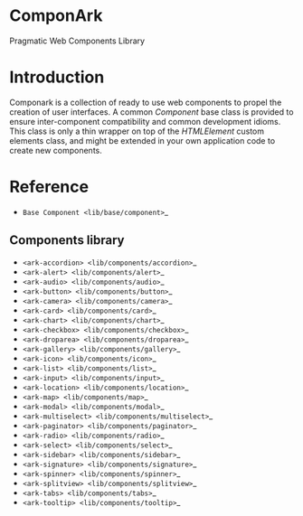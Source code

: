 # ComponArk

Pragmatic Web Components Library

Introduction
============

Componark is a collection of ready to use web components to propel the creation
of user interfaces. A common *Component* base class is provided to ensure
inter-component compatibility and common development idioms. This class is only
a thin wrapper on top of the *HTMLElement* custom elements class, and might be
extended in your own application code to create new components.

Reference
=========

- `Base Component <lib/base/component>`_

Components library
------------------

- `<ark-accordion> <lib/components/accordion>`_
- `<ark-alert> <lib/components/alert>`_
- `<ark-audio> <lib/components/audio>`_
- `<ark-button> <lib/components/button>`_
- `<ark-camera> <lib/components/camera>`_
- `<ark-card> <lib/components/card>`_
- `<ark-chart> <lib/components/chart>`_
- `<ark-checkbox> <lib/components/checkbox>`_
- `<ark-droparea> <lib/components/droparea>`_
- `<ark-gallery> <lib/components/gallery>`_
- `<ark-icon> <lib/components/icon>`_
- `<ark-list> <lib/components/list>`_
- `<ark-input> <lib/components/input>`_
- `<ark-location> <lib/components/location>`_
- `<ark-map> <lib/components/map>`_
- `<ark-modal> <lib/components/modal>`_
- `<ark-multiselect> <lib/components/multiselect>`_
- `<ark-paginator> <lib/components/paginator>`_
- `<ark-radio> <lib/components/radio>`_
- `<ark-select> <lib/components/select>`_
- `<ark-sidebar> <lib/components/sidebar>`_
- `<ark-signature> <lib/components/signature>`_
- `<ark-spinner> <lib/components/spinner>`_
- `<ark-splitview> <lib/components/splitview>`_
- `<ark-tabs> <lib/components/tabs>`_
- `<ark-tooltip> <lib/components/tooltip>`_
